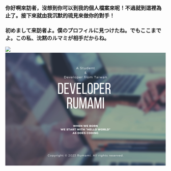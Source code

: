 ### 你好啊來訪者，沒想到你可以到我的個人檔案來呢！不過就到這裡為止了。接下來就由我沉默的琉見來做你的對手！
### 初めまして来訪者よ。僕のプロフィルに見つけたね。でもここまでよ。この私、沈黙のルマミが相手だからね。
![](https://komarev.com/ghpvc/?username=rumamitw01&color=9cfe6d)
<img src="./Github_Cover.png" align="center">